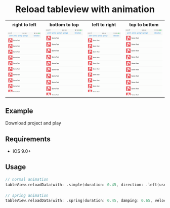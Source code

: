<h1 align="center">Reload tableview with animation</h1>

<table>
<tr>
<th>right to left</th>
<th>bottom to top</th>
<th>left to right</th>
<th>top to bottom</th>
</tr>
<tr>
<td><img src="gifs/left.gif"/></td>
<td><img src="gifs/top.gif"/></td>
<td><img src="gifs/right.gif"/></td>
<td><img src="gifs/bottom.gif"/></td>
</tr>
</table>

## Example

Download project and play

## Requirements

- iOS 9.0+

## Usage

```swift
// normal animation
tableView.reloadData(with: .simple(duration: 0.45, direction: .left(useCellsFrame: true), constantDelay: 0))

// spring animation
tableView.reloadData(with: .spring(duration: 0.45, damping: 0.65, velocity: 1, direction: .left(useCellsFrame: false), constantDelay: 0))
```
